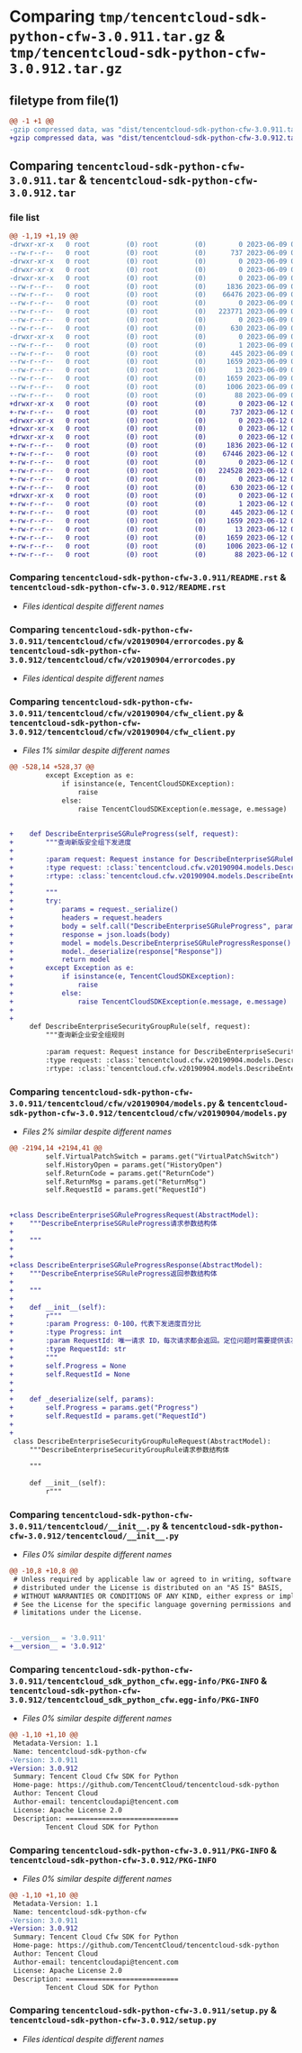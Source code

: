 # Comparing `tmp/tencentcloud-sdk-python-cfw-3.0.911.tar.gz` & `tmp/tencentcloud-sdk-python-cfw-3.0.912.tar.gz`

## filetype from file(1)

```diff
@@ -1 +1 @@
-gzip compressed data, was "dist/tencentcloud-sdk-python-cfw-3.0.911.tar", last modified: Fri Jun  9 02:14:57 2023, max compression
+gzip compressed data, was "dist/tencentcloud-sdk-python-cfw-3.0.912.tar", last modified: Mon Jun 12 02:59:14 2023, max compression
```

## Comparing `tencentcloud-sdk-python-cfw-3.0.911.tar` & `tencentcloud-sdk-python-cfw-3.0.912.tar`

### file list

```diff
@@ -1,19 +1,19 @@
-drwxr-xr-x   0 root         (0) root         (0)        0 2023-06-09 02:14:57.000000 tencentcloud-sdk-python-cfw-3.0.911/
--rw-r--r--   0 root         (0) root         (0)      737 2023-06-09 02:14:56.000000 tencentcloud-sdk-python-cfw-3.0.911/README.rst
-drwxr-xr-x   0 root         (0) root         (0)        0 2023-06-09 02:14:57.000000 tencentcloud-sdk-python-cfw-3.0.911/tencentcloud/
-drwxr-xr-x   0 root         (0) root         (0)        0 2023-06-09 02:14:57.000000 tencentcloud-sdk-python-cfw-3.0.911/tencentcloud/cfw/
-drwxr-xr-x   0 root         (0) root         (0)        0 2023-06-09 02:14:57.000000 tencentcloud-sdk-python-cfw-3.0.911/tencentcloud/cfw/v20190904/
--rw-r--r--   0 root         (0) root         (0)     1836 2023-06-09 02:14:56.000000 tencentcloud-sdk-python-cfw-3.0.911/tencentcloud/cfw/v20190904/errorcodes.py
--rw-r--r--   0 root         (0) root         (0)    66476 2023-06-09 02:14:56.000000 tencentcloud-sdk-python-cfw-3.0.911/tencentcloud/cfw/v20190904/cfw_client.py
--rw-r--r--   0 root         (0) root         (0)        0 2023-06-09 02:14:56.000000 tencentcloud-sdk-python-cfw-3.0.911/tencentcloud/cfw/v20190904/__init__.py
--rw-r--r--   0 root         (0) root         (0)   223771 2023-06-09 02:14:56.000000 tencentcloud-sdk-python-cfw-3.0.911/tencentcloud/cfw/v20190904/models.py
--rw-r--r--   0 root         (0) root         (0)        0 2023-06-09 02:14:56.000000 tencentcloud-sdk-python-cfw-3.0.911/tencentcloud/cfw/__init__.py
--rw-r--r--   0 root         (0) root         (0)      630 2023-06-09 02:14:56.000000 tencentcloud-sdk-python-cfw-3.0.911/tencentcloud/__init__.py
-drwxr-xr-x   0 root         (0) root         (0)        0 2023-06-09 02:14:57.000000 tencentcloud-sdk-python-cfw-3.0.911/tencentcloud_sdk_python_cfw.egg-info/
--rw-r--r--   0 root         (0) root         (0)        1 2023-06-09 02:14:57.000000 tencentcloud-sdk-python-cfw-3.0.911/tencentcloud_sdk_python_cfw.egg-info/dependency_links.txt
--rw-r--r--   0 root         (0) root         (0)      445 2023-06-09 02:14:57.000000 tencentcloud-sdk-python-cfw-3.0.911/tencentcloud_sdk_python_cfw.egg-info/SOURCES.txt
--rw-r--r--   0 root         (0) root         (0)     1659 2023-06-09 02:14:57.000000 tencentcloud-sdk-python-cfw-3.0.911/tencentcloud_sdk_python_cfw.egg-info/PKG-INFO
--rw-r--r--   0 root         (0) root         (0)       13 2023-06-09 02:14:57.000000 tencentcloud-sdk-python-cfw-3.0.911/tencentcloud_sdk_python_cfw.egg-info/top_level.txt
--rw-r--r--   0 root         (0) root         (0)     1659 2023-06-09 02:14:57.000000 tencentcloud-sdk-python-cfw-3.0.911/PKG-INFO
--rw-r--r--   0 root         (0) root         (0)     1006 2023-06-09 02:14:56.000000 tencentcloud-sdk-python-cfw-3.0.911/setup.py
--rw-r--r--   0 root         (0) root         (0)       88 2023-06-09 02:14:57.000000 tencentcloud-sdk-python-cfw-3.0.911/setup.cfg
+drwxr-xr-x   0 root         (0) root         (0)        0 2023-06-12 02:59:14.000000 tencentcloud-sdk-python-cfw-3.0.912/
+-rw-r--r--   0 root         (0) root         (0)      737 2023-06-12 02:59:14.000000 tencentcloud-sdk-python-cfw-3.0.912/README.rst
+drwxr-xr-x   0 root         (0) root         (0)        0 2023-06-12 02:59:14.000000 tencentcloud-sdk-python-cfw-3.0.912/tencentcloud/
+drwxr-xr-x   0 root         (0) root         (0)        0 2023-06-12 02:59:14.000000 tencentcloud-sdk-python-cfw-3.0.912/tencentcloud/cfw/
+drwxr-xr-x   0 root         (0) root         (0)        0 2023-06-12 02:59:14.000000 tencentcloud-sdk-python-cfw-3.0.912/tencentcloud/cfw/v20190904/
+-rw-r--r--   0 root         (0) root         (0)     1836 2023-06-12 02:59:14.000000 tencentcloud-sdk-python-cfw-3.0.912/tencentcloud/cfw/v20190904/errorcodes.py
+-rw-r--r--   0 root         (0) root         (0)    67446 2023-06-12 02:59:14.000000 tencentcloud-sdk-python-cfw-3.0.912/tencentcloud/cfw/v20190904/cfw_client.py
+-rw-r--r--   0 root         (0) root         (0)        0 2023-06-12 02:59:14.000000 tencentcloud-sdk-python-cfw-3.0.912/tencentcloud/cfw/v20190904/__init__.py
+-rw-r--r--   0 root         (0) root         (0)   224528 2023-06-12 02:59:14.000000 tencentcloud-sdk-python-cfw-3.0.912/tencentcloud/cfw/v20190904/models.py
+-rw-r--r--   0 root         (0) root         (0)        0 2023-06-12 02:59:14.000000 tencentcloud-sdk-python-cfw-3.0.912/tencentcloud/cfw/__init__.py
+-rw-r--r--   0 root         (0) root         (0)      630 2023-06-12 02:59:14.000000 tencentcloud-sdk-python-cfw-3.0.912/tencentcloud/__init__.py
+drwxr-xr-x   0 root         (0) root         (0)        0 2023-06-12 02:59:14.000000 tencentcloud-sdk-python-cfw-3.0.912/tencentcloud_sdk_python_cfw.egg-info/
+-rw-r--r--   0 root         (0) root         (0)        1 2023-06-12 02:59:14.000000 tencentcloud-sdk-python-cfw-3.0.912/tencentcloud_sdk_python_cfw.egg-info/dependency_links.txt
+-rw-r--r--   0 root         (0) root         (0)      445 2023-06-12 02:59:14.000000 tencentcloud-sdk-python-cfw-3.0.912/tencentcloud_sdk_python_cfw.egg-info/SOURCES.txt
+-rw-r--r--   0 root         (0) root         (0)     1659 2023-06-12 02:59:14.000000 tencentcloud-sdk-python-cfw-3.0.912/tencentcloud_sdk_python_cfw.egg-info/PKG-INFO
+-rw-r--r--   0 root         (0) root         (0)       13 2023-06-12 02:59:14.000000 tencentcloud-sdk-python-cfw-3.0.912/tencentcloud_sdk_python_cfw.egg-info/top_level.txt
+-rw-r--r--   0 root         (0) root         (0)     1659 2023-06-12 02:59:14.000000 tencentcloud-sdk-python-cfw-3.0.912/PKG-INFO
+-rw-r--r--   0 root         (0) root         (0)     1006 2023-06-12 02:59:14.000000 tencentcloud-sdk-python-cfw-3.0.912/setup.py
+-rw-r--r--   0 root         (0) root         (0)       88 2023-06-12 02:59:14.000000 tencentcloud-sdk-python-cfw-3.0.912/setup.cfg
```

### Comparing `tencentcloud-sdk-python-cfw-3.0.911/README.rst` & `tencentcloud-sdk-python-cfw-3.0.912/README.rst`

 * *Files identical despite different names*

### Comparing `tencentcloud-sdk-python-cfw-3.0.911/tencentcloud/cfw/v20190904/errorcodes.py` & `tencentcloud-sdk-python-cfw-3.0.912/tencentcloud/cfw/v20190904/errorcodes.py`

 * *Files identical despite different names*

### Comparing `tencentcloud-sdk-python-cfw-3.0.911/tencentcloud/cfw/v20190904/cfw_client.py` & `tencentcloud-sdk-python-cfw-3.0.912/tencentcloud/cfw/v20190904/cfw_client.py`

 * *Files 1% similar despite different names*

```diff
@@ -528,14 +528,37 @@
         except Exception as e:
             if isinstance(e, TencentCloudSDKException):
                 raise
             else:
                 raise TencentCloudSDKException(e.message, e.message)
 
 
+    def DescribeEnterpriseSGRuleProgress(self, request):
+        """查询新版安全组下发进度
+
+        :param request: Request instance for DescribeEnterpriseSGRuleProgress.
+        :type request: :class:`tencentcloud.cfw.v20190904.models.DescribeEnterpriseSGRuleProgressRequest`
+        :rtype: :class:`tencentcloud.cfw.v20190904.models.DescribeEnterpriseSGRuleProgressResponse`
+
+        """
+        try:
+            params = request._serialize()
+            headers = request.headers
+            body = self.call("DescribeEnterpriseSGRuleProgress", params, headers=headers)
+            response = json.loads(body)
+            model = models.DescribeEnterpriseSGRuleProgressResponse()
+            model._deserialize(response["Response"])
+            return model
+        except Exception as e:
+            if isinstance(e, TencentCloudSDKException):
+                raise
+            else:
+                raise TencentCloudSDKException(e.message, e.message)
+
+
     def DescribeEnterpriseSecurityGroupRule(self, request):
         """查询新企业安全组规则
 
         :param request: Request instance for DescribeEnterpriseSecurityGroupRule.
         :type request: :class:`tencentcloud.cfw.v20190904.models.DescribeEnterpriseSecurityGroupRuleRequest`
         :rtype: :class:`tencentcloud.cfw.v20190904.models.DescribeEnterpriseSecurityGroupRuleResponse`
```

### Comparing `tencentcloud-sdk-python-cfw-3.0.911/tencentcloud/cfw/v20190904/models.py` & `tencentcloud-sdk-python-cfw-3.0.912/tencentcloud/cfw/v20190904/models.py`

 * *Files 2% similar despite different names*

```diff
@@ -2194,14 +2194,41 @@
         self.VirtualPatchSwitch = params.get("VirtualPatchSwitch")
         self.HistoryOpen = params.get("HistoryOpen")
         self.ReturnCode = params.get("ReturnCode")
         self.ReturnMsg = params.get("ReturnMsg")
         self.RequestId = params.get("RequestId")
 
 
+class DescribeEnterpriseSGRuleProgressRequest(AbstractModel):
+    """DescribeEnterpriseSGRuleProgress请求参数结构体
+
+    """
+
+
+class DescribeEnterpriseSGRuleProgressResponse(AbstractModel):
+    """DescribeEnterpriseSGRuleProgress返回参数结构体
+
+    """
+
+    def __init__(self):
+        r"""
+        :param Progress: 0-100，代表下发进度百分比
+        :type Progress: int
+        :param RequestId: 唯一请求 ID，每次请求都会返回。定位问题时需要提供该次请求的 RequestId。
+        :type RequestId: str
+        """
+        self.Progress = None
+        self.RequestId = None
+
+
+    def _deserialize(self, params):
+        self.Progress = params.get("Progress")
+        self.RequestId = params.get("RequestId")
+
+
 class DescribeEnterpriseSecurityGroupRuleRequest(AbstractModel):
     """DescribeEnterpriseSecurityGroupRule请求参数结构体
 
     """
 
     def __init__(self):
         r"""
```

### Comparing `tencentcloud-sdk-python-cfw-3.0.911/tencentcloud/__init__.py` & `tencentcloud-sdk-python-cfw-3.0.912/tencentcloud/__init__.py`

 * *Files 0% similar despite different names*

```diff
@@ -10,8 +10,8 @@
 # Unless required by applicable law or agreed to in writing, software
 # distributed under the License is distributed on an "AS IS" BASIS,
 # WITHOUT WARRANTIES OR CONDITIONS OF ANY KIND, either express or implied.
 # See the License for the specific language governing permissions and
 # limitations under the License.
 
 
-__version__ = '3.0.911'
+__version__ = '3.0.912'
```

### Comparing `tencentcloud-sdk-python-cfw-3.0.911/tencentcloud_sdk_python_cfw.egg-info/PKG-INFO` & `tencentcloud-sdk-python-cfw-3.0.912/tencentcloud_sdk_python_cfw.egg-info/PKG-INFO`

 * *Files 0% similar despite different names*

```diff
@@ -1,10 +1,10 @@
 Metadata-Version: 1.1
 Name: tencentcloud-sdk-python-cfw
-Version: 3.0.911
+Version: 3.0.912
 Summary: Tencent Cloud Cfw SDK for Python
 Home-page: https://github.com/TencentCloud/tencentcloud-sdk-python
 Author: Tencent Cloud
 Author-email: tencentcloudapi@tencent.com
 License: Apache License 2.0
 Description: ============================
         Tencent Cloud SDK for Python
```

### Comparing `tencentcloud-sdk-python-cfw-3.0.911/PKG-INFO` & `tencentcloud-sdk-python-cfw-3.0.912/PKG-INFO`

 * *Files 0% similar despite different names*

```diff
@@ -1,10 +1,10 @@
 Metadata-Version: 1.1
 Name: tencentcloud-sdk-python-cfw
-Version: 3.0.911
+Version: 3.0.912
 Summary: Tencent Cloud Cfw SDK for Python
 Home-page: https://github.com/TencentCloud/tencentcloud-sdk-python
 Author: Tencent Cloud
 Author-email: tencentcloudapi@tencent.com
 License: Apache License 2.0
 Description: ============================
         Tencent Cloud SDK for Python
```

### Comparing `tencentcloud-sdk-python-cfw-3.0.911/setup.py` & `tencentcloud-sdk-python-cfw-3.0.912/setup.py`

 * *Files identical despite different names*

